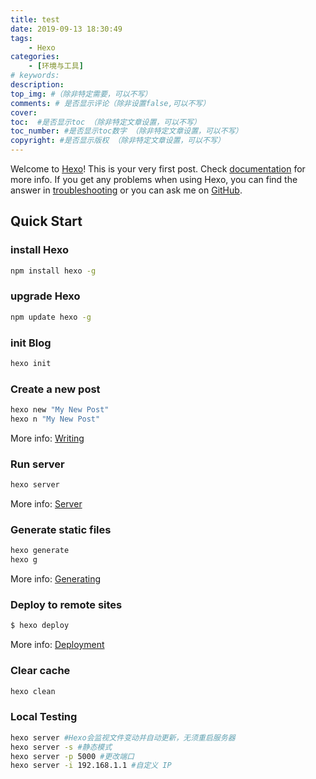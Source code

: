 ```yaml
---
title: test
date: 2019-09-13 18:30:49
tags: 
    - Hexo
categories:
    - [环境与工具]
# keywords:
description:
top_img: #（除非特定需要，可以不写）
comments: # 是否显示评论（除非设置false,可以不写）
cover:  
toc:  #是否显示toc （除非特定文章设置，可以不写）
toc_number: #是否显示toc数字 （除非特定文章设置，可以不写）
copyright: #是否显示版权 （除非特定文章设置，可以不写）
---
```

Welcome to [Hexo](https://hexo.io/)! This is your very first post. Check [documentation](https://hexo.io/docs/) for more info. If you get any problems when using Hexo, you can find the answer in [troubleshooting](https://hexo.io/docs/troubleshooting.html) or you can ask me on [GitHub](https://github.com/hexojs/hexo/issues).

## Quick Start

### install Hexo

```bash
npm install hexo -g
```

### upgrade Hexo

```bash
npm update hexo -g
```

### init Blog

```bash
hexo init
```

### Create a new post

``` bash
hexo new "My New Post" 
hexo n "My New Post"
```

More info: [Writing](https://hexo.io/docs/writing.html)

### Run server

``` bash
hexo server
```

More info: [Server](https://hexo.io/docs/server.html)

### Generate static files

``` bash
hexo generate
hexo g
```

More info: [Generating](https://hexo.io/docs/generating.html)

### Deploy to remote sites

``` bash
$ hexo deploy
```

More info: [Deployment](https://hexo.io/docs/deployment.html)

### Clear cache

```bash
hexo clean 
```

### Local Testing

```bash
hexo server #Hexo会监视文件变动并自动更新，无须重启服务器
hexo server -s #静态模式
hexo server -p 5000 #更改端口
hexo server -i 192.168.1.1 #自定义 IP
```